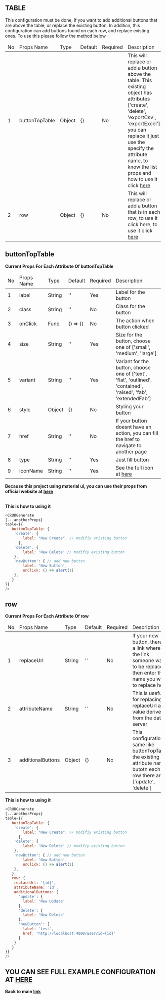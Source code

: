 ## TABLE ##

This configuration must be done, if you want to add additional buttons that are above the table, or replace the existing button. In addition, this configuration can add buttons found on each row, and replace existing ones. To use this please follow the method below

<table>
  <thead>
    <tr>
      <td>No</td>
      <td>Props Name</td>
      <td>Type</td>
      <td>Default</td>
      <td>Required</td>
      <td>Description</td>
    </tr>
</thead>
<tbody>
  <tr>
    <td>1</td>
    <td>buttonTopTable</td>
    <td>Object</td>
    <td>{}</td>
    <td>No</td>
    <td>This will replace or add a button above the table. This existing object has attributes ['create', 'delete', 'exportCsv', 'exportExcel'] you can replace it just use the specify the attribute name, to know the list props and how to use it click <a href="#buttonTopTable">here</a></td>
  </tr>
  <tr>
    <td>2</td>
    <td>row</td>
    <td>Object</td>
    <td>{}</td>
    <td>No</td>
    <td>This will replace or add a button that is in each row, to use it click here, to use it click <a href="#row">here</a></td>
  </tr>
</tbody>
</table>

## buttonTopTable ##

<b>Current Props For Each Attribute Of buttonTopTable</b> 
<table>
  <thead>
    <tr>
      <td>No</td>
      <td>Props Name</td>
      <td>Type</td>
      <td>Default</td>
      <td>Required</td>
      <td>Description</td>
    </tr>
</thead>
<tbody>
  <tr>
    <td>1</td>
    <td>label</td>
    <td>String</td>
    <td>''</td>
    <td>Yes</td>
    <td>Label for the button</td>
  </tr>
  <tr>
    <td>2</td>
    <td>class</td>
    <td>String</td>
    <td>''</td>
    <td>No</td>
    <td>Class for the button</td>
  </tr>
  <tr>
    <td>3</td>
    <td>onClick</td>
    <td>Func</td>
    <td>() => {}</td>
    <td>No</td>
    <td>The action when button clicked</td>
  </tr>
  <tr>
    <td>4</td>
    <td>size</td>
    <td>String</td>
    <td>''</td>
    <td>Yes</td>
    <td>Size for the button, choose one of ['small', 'medium', 'large']</td>
  </tr>
  <tr>
    <td>5</td>
    <td>variant</td>
    <td>String</td>
    <td>''</td>
    <td>Yes</td>
    <td>Variant for the button, choose one of ['text', 'flat', 'outlined', 'contained', 'raised', 'fab', 'extendedFab']</td>
  </tr>
  <tr>
    <td>6</td>
    <td>style</td>
    <td>Object</td>
    <td>{}</td>
    <td>No</td>
    <td>Styling your button</td>
  </tr>
  <tr>
    <td>7</td>
    <td>href</td>
    <td>String</td>
    <td>''</td>
    <td>No</td>
    <td>If your button doesnt have an action, you can fill the href to navigate to another page</td>
  </tr>
  <tr>
    <td>8</td>
    <td>type</td>
    <td>String</td>
    <td>''</td>
    <td>Yes</td>
    <td>Just fill button</td>
  </tr>
  <tr>
    <td>9</td>
    <td>iconName</td>
    <td>String</td>
    <td>''</td>
    <td>Yes</td>
    <td>See the full icon at <a href="https://material.io/tools/icons/">here</a></td>
  </tr>
</tbody>
</table>
<b>Because this project using material ui, you can use their props from official website at <a href="https://material-ui.com/api/button/">here</a></b>
<br></br>

<b id="buttonTopTable">This is how to using it</b>
```javascript
<CRUDGenerate
{...anotherProps}
table={{
   buttonTopTable: {
    'create': {
        label: "New Create", // modifiy existing button
      },
    'delete': {
        label: 'New Delete' // modifiy existing button
    },
    'newButton': { // add new button
        label: 'New Button',
        onClick: () => alert(1)
    },
   }
}}
/>
```

## row ##

<b>Current Props For Each Attribute Of row</b> 
<table>
  <thead>
    <tr>
      <td>No</td>
      <td>Props Name</td>
      <td>Type</td>
      <td>Default</td>
      <td>Required</td>
      <td>Description</td>
    </tr>
</thead>
<tbody>
  <tr>
    <td>1</td>
    <td>replaceUrl</td>
    <td>String</td>
    <td>''</td>
    <td>No</td>
    <td>If your new button, there is a link where in the link someone wants to be replaced, then enter the name you want to replace here</td>
  </tr>
  <tr>
    <td>2</td>
    <td>attributeName</td>
    <td>String</td>
    <td>''</td>
    <td>No</td>
    <td>This is useful for replacing replaceUrl as a value derived from the data server</td>
  </tr>
  <tr>
    <td>3</td>
    <td>additionalButtons</td>
    <td>Object</td>
    <td>{}</td>
    <td>No</td>
    <td>This configuration same like buttonTopTable, the existing attribute name butotn each row there are ['update', 'delete']</td>
  </tr>
</tbody>
</table>


<b id="row">This is how to using it</b>
```javascript
<CRUDGenerate
{...anotherProps}
table={{
   buttonTopTable: {
    'create': {
        label: "New Create", // modifiy existing button
      },
    'delete': {
        label: 'New Delete' // modifiy existing button
    },
    'newButton': { // add new button
        label: 'New Button',
        onClick: () => alert(1)
    },
   },
   row: {
    replaceUrl: '{id}',
    attributeName: 'id',
    additionalButtons: {
      'update': {
        label: 'New Update'
      },
      'delete': {
        label: 'New Delete'
      },
      'newButton': {
        label: 'test',
        href: 'http://localhost:4000/user/id={id}'
      }
    }
   }
}}
/>
```


## YOU CAN SEE FULL EXAMPLE CONFIGURATION AT <a href="https://github.com/azharprabudi/react-autogenerate-crud/blob/master/src/config-form-user.js">HERE</a> ##


<b>Back to main <a href="https://github.com/azharprabudi/react-autogenerate-crud">link</a></b>
